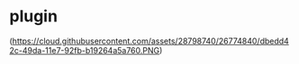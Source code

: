 # plugin
(https://cloud.githubusercontent.com/assets/28798740/26774840/dbedd42c-49da-11e7-92fb-b19264a5a760.PNG)
